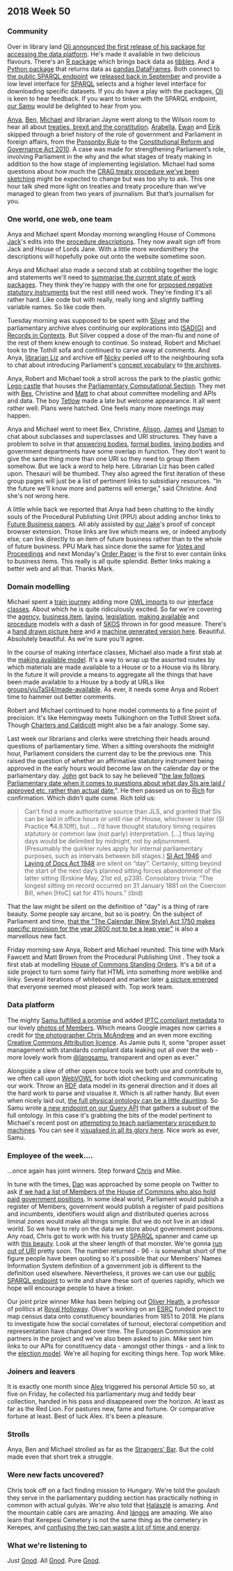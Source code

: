 ## 2018 Week 50

### Community

Over in library land [Oli announced the first release of his package for accessing the data platform](https://twitter.com/olihawkins/status/1071752126286700544). He's made it available in two delicious flavours. There's an [R package](https://github.com/olihawkins/pdpr) which brings back data as [tibbles](https://cran.r-project.org/web/packages/tibble/vignettes/tibble.html). And a [Python package](https://github.com/olihawkins/pdpy) that returns data as [pandas DataFrames](https://pandas.pydata.org/pandas-docs/version/0.23.4/generated/pandas.DataFrame.html). Both connect to [the public SPARQL endpoint](https://api.parliament.uk/sparql) we [released back in September](https://twitter.com/langsamu/status/1039950343088615425) and provide a low level interface for [SPARQL](https://en.wikipedia.org/wiki/SPARQL) selects and a higher level interface for downloading specific datasets. If you do have a play with the packages, [Oli](https://twitter.com/olihawkins) is keen to hear feedback. If you want to tinker with the SPARQL endpoint, [our Samu](https://twitter.com/langsamu) would be delighted to hear from you.

[Anya](https://twitter.com/bitten_), [Ben](https://twitter.com/benwoodhams), [Michael](https://twitter.com/fantasticlife) and librarian Jayne went along to the Wilson room to hear all about [treaties, brexit and the constitution](https://www.eventbrite.co.uk/e/treaties-brexit-and-the-constitution-commons-library-talk-tickets-53148330086). [Arabella](https://twitter.com/Arabella_Law), [Ewan](https://www.law.ox.ac.uk/people/ewan-smith) and [Eirik](http://www.bristol.ac.uk/law/people/eirik-bjorge/index.html) skipped through a brief history of the role of government and Parliament in foreign affairs, from the [Ponsonby Rule](https://en.wikipedia.org/wiki/Ponsonby_Rule) to the [Constitutional Reform and Governance Act 2010](https://www.legislation.gov.uk/ukpga/2010/25/contents). A case was made for strengthening Parliament’s role, involving Parliament in the why and the what stages of treaty making in addition to the how stage of implementing legislation. Michael had some questions about how much the [CRAG treaty procedure we've been sketching](https://github.com/ukparliament/ontologies/blob/master/procedure/flowcharts/logic/treaties.pdf) might be expected to change but was too shy to ask. This one hour talk shed more light on treaties and treaty procedure than we’ve managed to glean from two years of journalism. But that’s journalism for you.

### One world, one web, one team

Anya and Michael spent Monday morning wrangling House of Commons [Jack](https://twitter.com/jackpdent)'s edits into the [procedure descriptions](https://ukparliament.github.io/ontologies/procedure/procedure-descriptions/). They now await sign off from Jack and House of Lords Jane. With a little more wordsmithery the descriptions will hopefully poke out onto the website sometime soon.

Anya and Michael also made a second stab at cobbling together the logic and statements we'll need to [summarise the current state of work packages](https://ukparliament.github.io/ontologies/procedure/work-package-summary/). They think they're happy with the one for [proposed negative statutory instruments](https://www.parliament.uk/site-information/glossary/proposed-negative-statutory-instrument/) but the rest still need work. They're finding it's all rather hard. Like code but with really, really long and slightly baffling variable names. So like code then.

Tuesday morning was supposed to be spent with [Silver](https://twitter.com/silveroliver) and the parliamentary archive elves continuing our explorations into [ISAD(G)](https://en.wikipedia.org/wiki/ISAD(G)) and [Records in Contexts](https://en.wikipedia.org/wiki/Records_in_Contexts). But Silver copped a dose of the man-flu and none of the rest of them knew enough to continue. So instead, Robert and Michael took to the Tothill sofa and continued to carve away at comments. And Anya, [librarian Liz](https://twitter.com/greensideknits) and archive elf [Nicky](https://twitter.com/NickyHilton1) peeled off to the neighbouring sofa to chat about introducing Parliament's [concept vocabulary](http://www.data.parliament.uk/dataset/thesauri) to [the archives](https://www.parliament.uk/business/publications/parliamentary-archives/).

Anya, Robert and Michael took a stroll across the park to the plastic gothic [Lego castle](https://en.wikipedia.org/wiki/Richmond_House) that houses the [Parliamentary Computational Section](https://pds.blog.parliament.uk/). They met with [Bex](https://twitter.com/rklappleyard), Christine and [Matt](https://twitter.com/mattrayner) to chat about committee modelling and APIs and data. The boy [Tetlow](https://twitter.com/oddtype) made a late but welcome appearance. It all went rather well. Plans were hatched. One feels many more meetings may happen.

Anya and Michael went to meet Bex, Christine, [Alison](https://twitter.com/oliala), [James](https://twitter.com/TheVinternet) and [Usman](https://twitter.com/_usmanafzal) to chat about subclasses and superclasses and URI structures. They have a problem to solve in that [answering bodies](https://ukparliament.github.io/ontologies/question-and-answer/question-and-answer-ontology.html#d4e543), [formal bodies](https://ukparliament.github.io/ontologies/formal-body/formal-body-ontology.html#d4e305), [laying bodies](https://ukparliament.github.io/ontologies/laying/laying-ontology.html#d4e308) and government departments have some overlap in function. They don't want to give the same thing more than one URI so they need to group them somehow. But we lack a word to help here. Librarian Liz has been called upon. Thesauri will be thumbed. They also agreed the first iteration of these group pages will just be a list of pertinent links to subsidiary resources. "In the future we'll know more and patterns will emerge," said Christine. And she's not wrong here.

A little while back we reported that Anya had been chatting to the kindly souls of the Procedural Publishing Unit (PPU) about adding anchor links to [Future Business papers](https://publications.parliament.uk/pa/cm201719/cmagenda/fb181217.htm). All ably assisted by [our Jake](https://twitter.com/carboia)'s proof of concept browser extension. Those links are live which means we, or indeed anybody else, can link directly to an item of future business rather than to the whole of future business. PPU Mark has since done the same for [Votes and Proceedings](https://publications.parliament.uk/pa/cm201719/cmvote/181212v01.html) and next Monday's [Order Paper](https://publications.parliament.uk/pa/cm201719/cmagenda/ob181217.htm) is the first to ever contain links to business items. This really is all quite splendid. Better links making a better web and all that. Thanks Mark.

### Domain modelling

Michael spent a [train journey](https://www.youtube.com/watch?v=O3aco_v7cH0) adding more [OWL imports](https://protegewiki.stanford.edu/wiki/How_Owl_Imports_Work) to our [interface classes](https://ukparliament.github.io/ontologies/interface/interface.html). About which he is quite ridiculously excited. So far we're covering the [agency](https://ukparliament.github.io/ontologies/agency/agency-ontology.html), [business item](https://ukparliament.github.io/ontologies/business-item/business-item-ontology.html), [laying](https://ukparliament.github.io/ontologies/laying/laying-ontology.html), [legislation](https://ukparliament.github.io/ontologies/legislation/legislation-ontology.html), [making available](https://ukparliament.github.io/ontologies/making-available/making-available-ontology.html?gjghj) and [procedure](https://ukparliament.github.io/ontologies/procedure/procedure-ontology.html#flowcharts) models with a dash of [SKOS](https://en.wikipedia.org/wiki/Simple_Knowledge_Organization_System) thrown in for good measure. There's a [hand drawn picture here](https://github.com/ukparliament/ontologies/blob/master/interface/interface.pdf) and a [machine generated version here](https://api.parliament.uk/webvowl/#opts=sidebar=0;doc=0;mode_compact=true;mode_colorExt=false;#iri=https://ukparliament.github.io/ontologies/interface/interface.ttl). Beautiful. Absolutely beautiful. As we're sure you'll agree.

In the course of making interface classes, Michael also made a first stab at the [making available model](https://ukparliament.github.io/ontologies/making-available/making-available-ontology.html?gjghj). It's a way to wrap up the assorted routes by which materials are made available to a House or to a House via its library. In the future it will provide a means to aggregate all the things that have been made available to a House by a body at URLs like [groups/yiuTaSI4/made-available](https://beta.parliament.uk/groups/yiuTaSI4/made-available). As ever, it needs some Anya and Robert time to hammer out better comments.

Robert and Michael continued to hone model comments to a fine point of precision. It's like Hemingway meets Tulkinghorn on the Tothill Street sofa. Though [Charters and Caldicott](https://www.youtube.com/watch?v=q_jne_G-_qQ&t=29s) might also be a fair analogy. Some say.

Last week our librarians and clerks were stretching their heads around questions of parliamentary time. When a sitting overshoots the midnight hour, Parliament considers the current day to be the previous one. This raised the question of whether an affirmative statutory instrument being approved in the early hours would become law on the calendar day or the parliamentary day. [John](https://twitter.com/johnlsheridan) got back to say he believed "[the law follows Parliamentary date when it comes to questions about what day SIs are laid / approved etc, rather than actual date.](https://twitter.com/johnlsheridan/status/1071151949851095041)". He then passed us on to [Rich](https://twitter.com/RichGreenhill) for confirmation. Which didn't quite come. Rich told us:

> Can’t find a more authoritative source than JLS, and granted that SIs can be laid in office hours or until rise of House, whichever is later (SI Practice ¶4.8.10ff), but ... I’d have thought statutory timing requires statutory or common law (not parly) interpretation. [...] thus laying days would be delimited by midnight, not by adjournment. (Presumably the quirkier rules apply for internal parliamentary purposes, such as intervals between bill stages.) [SI Act 1946](http://www.legislation.gov.uk/ukpga/Geo6/9-10/36/contents) and [Laying of Docs Act 1948](http://www.legislation.gov.uk/ukpga/Geo6/11-12/59) are silent on “day”. Certainly, sitting beyond the start of the next day’s planned sitting forces abandonment of the latter sitting (Erskine May, 21st ed, p239). Consolatory trivia: “The longest sitting on record occurred on 31 January 1881 on the Coercion Bill, when [HoC] sat for 41½ hours.” (ibid)

That the law might be silent on the definition of "day" is a thing of rare beauty. Some people say arcane, but so is poetry. On the subject of Parliament and time, [that the "The Calendar (New Style) Act 1750 makes specific provision for the year 2800 not to be a leap year"](https://twitter.com/pubstrat/status/1072773423615672320) is also a marvellous new fact.

Friday morning saw Anya, Robert and Michael reunited. This time with Mark Fawcett and Matt Brown from the Procedural Publishing Unit . They took a first stab at modelling [House of Commons Standing Orders](https://publications.parliament.uk/pa/cm201719/cmstords/1020/toc.html). It's a bit of a side project to turn some fairly flat HTML into something more weblike and linky. Several iterations of whiteboard and marker later [a picture emerged](https://twitter.com/fantasticlife/status/1073556444270788610) that everyone seemed most pleased with. Top work team.

### Data platform

The mighty [Samu fulfilled a promise](https://twitter.com/langsamu/status/1072578479638622209) and added [IPTC compliant metadata](https://iptc.org/standards/photo-metadata/) to our lovely [photos of Members](https://pds.blog.parliament.uk/2017/07/21/mp-official-portraits-open-source-images/). Which means Google images now carries a credit for [the photographer Chris McAndrew](https://twitter.com/mcandrewphoto) and an even more exciting [Creative Commons Attribution licence](https://creativecommons.org/licenses/by/3.0/). As Jamie puts it, some "proper asset management with standards compliant data leaking out all over the web - more lovely work from [@langsamu](https://twitter.com/langsamu), transparent and open as ever."

Alongside a slew of other open source tools we both use and contribute to, we often call upon [WebVOWL](https://github.com/VisualDataWeb/WebVOWL) for both idiot checking and communicating our work. Throw an [RDF](https://en.wikipedia.org/wiki/Resource_Description_Framework) data model in its general direction and it does all the hard work to parse and visualise it. Which is all rather handy. But even when nicely laid out, [the full physical ontology can be a little daunting](https://api.parliament.uk/webvowl/#opts=sidebar=0;doc=0;mode_compact=true;mode_colorExt=false;#iri=https://api.parliament.uk/query/schema). So Samu wrote [a new endpoint on our Query API](https://api.parliament.uk/query/subschema?ids=Procedure,ProcedureRoute,RequiredProcedureRoute,PrecludedProcedureRoute,CausedProcedureRoute,AllowedProcedureRoute,ProcedureStep,WorkPackage,WorkPackagedThing,BusinessItem,House) that gathers a subset of the full ontology. In this case it's grabbing the bits of the model pertinent to Michael's recent post on [attempting to teach parliamentary procedure to machines](http://smethur.st/posts/176135869). You can see it [visualised in all its glory here](https://api.parliament.uk/webvowl/#iri=https://api.parliament.uk/query/subschema?ids=Procedure,ProcedureRoute,RequiredProcedureRoute,PrecludedProcedureRoute,CausedProcedureRoute,AllowedProcedureRoute,ProcedureStep,WorkPackage,WorkPackagedThing,BusinessItem,House). Nice work as ever, Samu.

### Employee of the week....

...once again has joint winners. Step forward [Chris](https://twitter.com/chrisalcockdev) and Mike.

In tune with the times, [Dan](https://twitter.com/dasbarrett) was approached by some people on Twitter to ask [if we had a list of Members of the House of Commons who also hold paid government positions](https://twitter.com/johnthelutheran/status/1072975316396724227). In some ideal world, Parliament would publish a register of Members, government would publish a register of paid positions and incumbents, identifiers would align and distributed queries across liminal zones would make all things simple. But we do not live in an ideal world. So we have to rely on the data we store about government positions. Any road, Chris got to work with his trusty [SPARQL](https://en.wikipedia.org/wiki/SPARQL) spanner and came up with [this beauty](https://api.parliament.uk/sparql#query=PREFIX+%3A+%3Chttps%3A%2F%2Fid.parliament.uk%2Fschema%2F%3E%0A%0Aselect+%3Fmember+%3FgivenName+%3FfamilyName+where+%7B%0A%0A%09%3Fmember+%0A++++%09a+%3AMember%3B%0A+++++++%09%3ApersonGivenName+%3FgivenName%3B%0A+++++%09%3ApersonFamilyName+%3FfamilyName%3B%0A+++++%09%3ApartyMemberHasPartyMembership+%3Fmembership%3B%0A+%09.%0A++%0A++%09%3Fmembership%0A++++%09%3ApartyMembershipHasParty+%3Fparty%3B%0A++++.%0A++%0A++%09%3Fparty%0A++++%09%3Aname+%22Conservative%22%3B%0A++++.%0A++%0A++%09%3Fmember+%0A++++%09%3AmemberHasParliamentaryIncumbency+%3FparlIncumbency%0A++++.++%0A++%09minus+%7B%3FparlIncumbency+a+%3APastIncumbency%7D%0A++%09%3FparlIncumbency+%0A++++%09%3AseatIncumbencyHasHouseSeat%2F%3AhouseSeatHasHouse%2F%3Aname+%22House+of+Commons%22%3B%0A+++++.%0A++%09%3Fmember%0A++++%09%3AgovernmentPersonHasGovernmentIncumbency+%3FgovIncumbency%0A%09.%09%0A+++%09minus+%7B%3FgovIncumbency+a+%3APastIncumbency%7D%0A++%09%3FgovIncumbency+%3AgovernmentIncumbencyHasGovernmentPosition%2F%3Aname+%3FpositionName%0A++%0A%7D+group+by+%3Fmember+%3FgivenName+%3FfamilyName+&contentTypeConstruct=text%2Fturtle&contentTypeSelect=text%2Fcsv&endpoint=https%3A%2F%2Fapi.parliament.uk%2Fsparql&requestMethod=POST&tabTitle=Query+5&headers=%7B%7D&outputFormat=table). Look at the sheer length of that monster. We're gonna [run out of URI](https://stackoverflow.com/questions/417142/what-is-the-maximum-length-of-a-url-in-different-browsers) pretty soon. The number returned - 96 - is somewhat short of the figure people have been quoting so it's possible that our Members' Names Information System definition of a government job is different to the definition used elsewhere. Nevertheless, it proves we can use our [public SPARQL endpoint](https://api.parliament.uk/sparql) to write and share these sort of queries rapidly, which we hope will encourage people to have a tinker.

Our joint prize winner Mike has been helping out [Oliver Heath](https://twitter.com/olhe), a professor of politics at [Royal Holloway](https://www.royalholloway.ac.uk/). Oliver's working on an [ESRC](https://esrc.ukri.org/) funded project to map census data onto constituency boundaries from 1851 to 2018. He plans to investigate how the social correlates of turnout, electoral competition and representation have changed over time. The European Commission are partners in the project and we've also been asked to join. Mike sent him links to our APIs for constituency data - amongst other things - and a link to the [election model](https://ukparliament.github.io/ontologies/election/election-ontology.html). We're all hoping for exciting things here. Top work Mike.

### Joiners and leavers

It is exactly one month since [Alex](https://twitter.com/AlexEdwardH) triggered his personal Article 50 so, at five on Friday, he collected his parliamentary mug and teddy bear collection, handed in his pass and disappeared over the horizon. At least as far as the Red Lion. For pastures new, fame and fortune. Or comparative fortune at least. Best of luck Alex. It's been a pleasure.

### Strolls

Anya, Ben and Michael strolled as far as the [Strangers' Bar](https://en.wikipedia.org/wiki/Strangers%27_Bar). But the cold made even that short trek a struggle.

### Were new facts uncovered?

Chris took off on a fact finding mission to Hungary. We're told the goulash they serve in the parliamentary pudding section has practically nothing in common with actual gulyás. We're also told that [Halászlé](https://en.wikipedia.org/wiki/Fisherman's_soup) is amazing. And the mountain cable cars are amazing. And [lángos](https://en.wikipedia.org/wiki/L%C3%A1ngos) are amazing. We also learn that Kerepesi Cemetery is not the same thing as the cemetery in Kerepes, and [confusing the two can waste a lot of time and energy](https://www.google.com/maps/dir/Budapest,+Kerepesd%C5%B1l%C5%91,+Hungary/Kerepes,+Kerepesi+temet%C5%91,+Hungary/@47.5426244,19.0968509,11z/data=!3m1!4b1!4m14!4m13!1m5!1m1!1s0x4741dc9302d36be7:0x5e9c13ef38f64da6!2m2!1d19.0960303!2d47.4939259!1m5!1m1!1s0x4741c5f61a347eed:0x9de14a5a85ea384c!2m2!1d19.2817154!2d47.5607152!3e3).

### What we're listening to

Just [Gnod](https://twitter.com/GnodGnetwerk). All [Gnod](https://gnod.bandcamp.com/). Pure [Gnod](https://www.youtube.com/watch?v=UR1-kFfoheY).